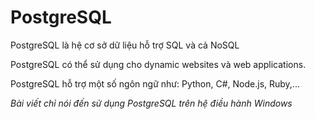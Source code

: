 # PostgreSQL

PostgreSQL là hệ cơ sở dữ liệu hỗ trợ SQL và cả NoSQL

PostgreSQL có thể sử dụng cho dynamic websites và web applications.

PostgreSQL hỗ trợ một số ngôn ngữ như: Python, C#, Node.js, Ruby,...

*Bài viết chỉ nói đến sử dụng PostgreSQL trên hệ điều hành Windows*

